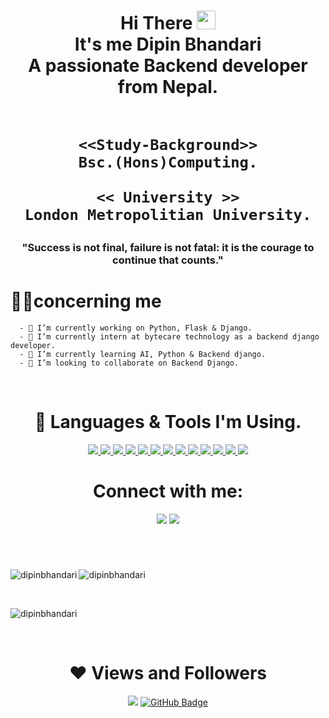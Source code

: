 
<h1 align="center">Hi There <img src="https://raw.githubusercontent.com/MartinHeinz/MartinHeinz/master/wave.gif" width="30px"> 
    <br>
    It's me Dipin Bhandari <br>
    A passionate Backend developer from Nepal.
    
<br> 
    <br>
    
    
    
    
    
    <<Study-Background>>
    Bsc.(Hons)Computing.
    
    << University >>
    London Metropolitian University.
</h1>
    
   

<h3 align="center">"Success is not final, failure is not fatal: it is the courage to continue that counts."</h3>

  ## <h1>🙋‍♂️concerning me</h1>
      - 🔭 I’m currently working on Python, Flask & Django.
      - 🌱 I’m currently intern at bytecare technology as a backend django developer.
      - 🌱 I’m currently learning AI, Python & Backend django.
      - 👯 I’m looking to collaborate on Backend Django.

<br/>
<h1 align="center">🚀 Languages & Tools I'm Using.</h1>

<p align="center">
    <a href="https://www.w3.org/html/" target="_blank"> <img src="https://img.icons8.com/color/48/000000/html-5.png"/> </a>
    <a href="https://www.w3schools.com/css/" target="_blank"> <img src="https://img.icons8.com/color/48/000000/css3.png"/> </a>
    <a href="https://www.python.org" target="_blank"> <img src="https://img.icons8.com/color/48/000000/python.png"/> </a>
    <a href="https://www.djangoproject.com/start/" target="_blank"> <img src="https://img.icons8.com/material-outlined/48/26e07f/django.png"/> </a>
    <a href="https://www.mysql.com" target="_blank"> <img src="https://img.icons8.com/color/48/000000/mysql-logo.png"/> </a>
    <a href="https://git-scm.com" target="_blank"> <img src="https://img.icons8.com/color/48/000000/git.png"/> </a>
    <a href="https://git-scm.com" target="_blank"> <img src="https://img.icons8.com/nolan/64/java-coffee-cup-logo.png"/> </a>
    <a href="https://git-scm.com" target="_blank"> <img src="https://img.icons8.com/fluency/48/000000/github.png"/> </a>
    <a href="https://git-scm.com" target="_blank"> <img src="https://img.icons8.com/external-sbts2018-flat-sbts2018/58/000000/external-linux-basic-ui-elements-2.4-sbts2018-flat-sbts2018.png"/> </a>
    <a href="https://git-scm.com" target="_blank"> <img src="https://img.icons8.com/color/48/000000/amazon-web-services.png"/> </a>
    <a href="https://git-scm.com" target="_blank"> <img src="https://img.icons8.com/external-kiranshastry-lineal-color-kiranshastry/64/000000/external-networking-management-kiranshastry-lineal-color-kiranshastry.png"/> </a>
     <a href="https://git-scm.com" target="_blank"> <img src="https://img.icons8.com/ios/50/000000/database.png"/> </a>
    <a href="https://git-scm.com" target="_blank"> <img src="https://img.icons8.com/ios/50/000000/artificial-intelligence.png"/> </a>
    
    
<h1 align="center">Connect with me:</h1>

<p align="center">
       <a href = "https://www.facebook.com/dipin.bhandari.3/"><img src="https://img.icons8.com/fluency/48/000000/facebook-new.png"/></a>
       <a href = "https://github.com/dipinbhandari"><img src="https://img.icons8.com/fluency/48/000000/github.png"/></a>
</p>

<br/>
    
    
    
    
    
<h1 align="center"></h1>
  <p><img align="left" src="https://github-readme-stats.vercel.app/api/top-langs?username=dipinbhandari&show_icons=true&locale=en&layout=compact&theme=tokyonight" alt="dipinbhandari" /></p>

<p>&nbsp;<img align="left" src="https://github-readme-stats.vercel.app/api?username=dipinbhandari&show_icons=true&locale=en&theme=tokyonight" alt="dipinbhandari" /></p>
<br>

<p><img align="center" src="https://github-readme-streak-stats.herokuapp.com/?user=dipinbhandari&&theme=tokyonight" alt="dipinbhandari" /></p>
<br/>

<h1 align="center"> ❤ Views and Followers</h1>
<p align="center">
<a href="https://github.com/Meghna-DAS/github-profile-views-counter"><img src="https://komarev.com/ghpvc/?username=dipinbhandari"></a>
<a href="https://github.com/dipinbhandari?tab=followers"><img src="https://img.shields.io/github/followers/dipinbhandari?label=Followers&style=social" alt="GitHub Badge"></a>
</p>






